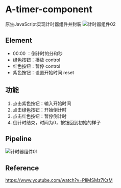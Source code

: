# A-timer-component
原生JavaScript实现计时器组件并封装
![计时器组件02](https://user-images.githubusercontent.com/65208144/156337044-ff515402-d6a2-4a1b-98be-1d6c0cf26a62.png)
## Element
- 00:00 ：倒计时的分和秒
- 绿色按钮：播放 control
- 红色按钮：暂停 control
- 紫色按钮：设置开始时间 reset
## 功能
1. 点击紫色按钮：输入开始时间
2. 点击绿色按钮：开始倒计时
3. 点击红色按钮：暂停倒计时
4. 倒计时结束，时间为0，按钮回到初始的样子
## Pipeline
![计时器组件01](https://user-images.githubusercontent.com/65208144/156336922-ca7c75ff-4f0e-4838-9ecd-844ad530fd79.png)
## Reference
https://www.youtube.com/watch?v=PIiMSMz7KzM
